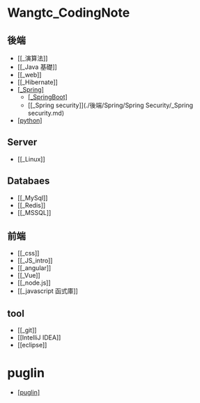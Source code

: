 # Wangtc_CodingNote

## 後端

- [[_演算法]]
- [[_Java 基礎]]
- [[_web]]
- [[_Hibernate]]
- [[_Spring]](./後端/Spring/_Spring.md)
	- [[_SpringBoot]](./後端/Spring/SpringBoot/_SpringBoot.md)
	- [[_Spring security]](./後端/Spring/Spring Security/_Spring security.md)
- [[python]](Python/_python.md)

## Server
- [[_Linux]]

## Databaes
- [[_MySql]]
- [[_Redis]]
- [[_MSSQL]]

## 前端
- [[_css]]
- [[_JS_intro]]
- [[_angular]]
- [[_Vue]]
- [[_node.js]]
- [[_javascript 函式庫]]

## tool
- [[_git]]
- [[IntelliJ IDEA]]
- [[eclipse]]

# puglin
- [[puglin]](./puglin.md)